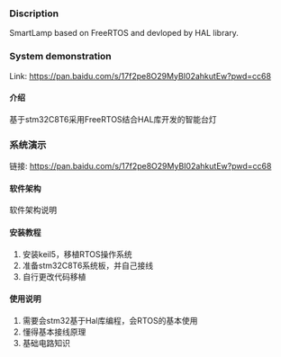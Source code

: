 ### Discription 
SmartLamp based on FreeRTOS and devloped by HAL library.

### System demonstration
Link: https://pan.baidu.com/s/17f2pe8O29MyBI02ahkutEw?pwd=cc68

#### 介绍
基于stm32C8T6采用FreeRTOS结合HAL库开发的智能台灯

### 系统演示
链接: https://pan.baidu.com/s/17f2pe8O29MyBI02ahkutEw?pwd=cc68

#### 软件架构
软件架构说明


#### 安装教程

1.  安装keil5，移植RTOS操作系统
2.  准备stm32C8T6系统板，并自己接线
3.  自行更改代码移植

#### 使用说明

1.  需要会stm32基于Hal库编程，会RTOS的基本使用
2.  懂得基本接线原理
3.  基础电路知识
